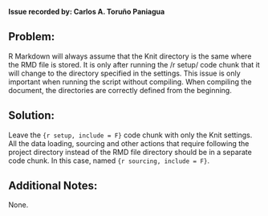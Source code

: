**Issue recorded by: Carlos A. Toruño Paniagua**

## Problem:
R Markdown will always assume that the Knit directory is the same where the RMD file is stored. It is only after running the /r setup/ code chunk that it will change to the directory specified in the settings. This issue is only important when running the script without compiling. When compiling the document, the directories are correctly defined from the beginning.

## Solution:
Leave the `{r setup, include = F}`  code chunk with only the Knit settings. All the data loading, sourcing and other actions that require following the project directory instead of the RMD file directory should be in a separate code chunk. In this case, named  `{r sourcing, include = F}`.

## Additional Notes:
None.